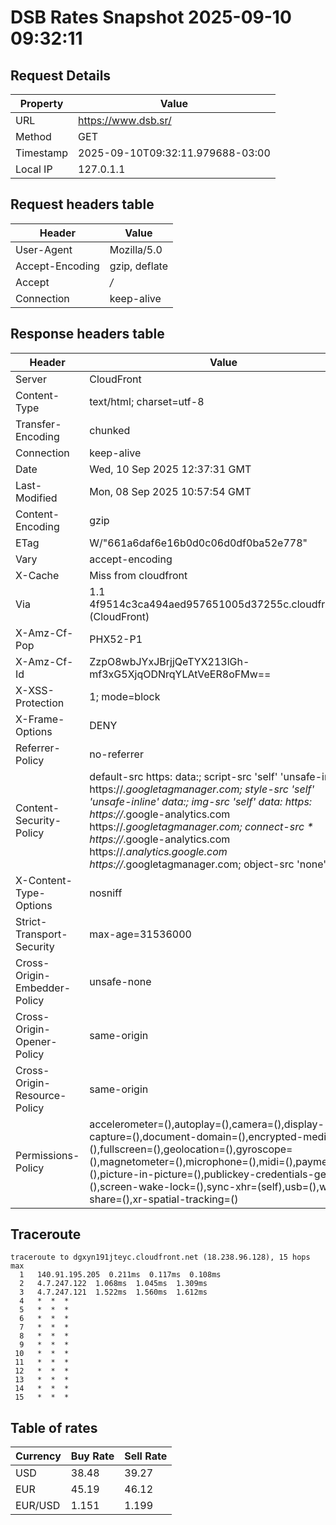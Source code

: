 # DSB Rates Snapshot 2025-09-10 09:32:11
## Request Details

| Property | Value |
|----------|-------|
| URL | https://www.dsb.sr/ |
| Method | GET |
| Timestamp | 2025-09-10T09:32:11.979688-03:00 |
| Local IP | 127.0.1.1 |
    
## Request headers table

| Header | Value |
|--------|-------|
| User-Agent | Mozilla/5.0 |
| Accept-Encoding | gzip, deflate |
| Accept | */* |
| Connection | keep-alive |

    
## Response headers table
| Header | Value |
|--------|-------|
| Server | CloudFront |
| Content-Type | text/html; charset=utf-8 |
| Transfer-Encoding | chunked |
| Connection | keep-alive |
| Date | Wed, 10 Sep 2025 12:37:31 GMT |
| Last-Modified | Mon, 08 Sep 2025 10:57:54 GMT |
| Content-Encoding | gzip |
| ETag | W/"661a6daf6e16b0d0c06d0df0ba52e778" |
| Vary | accept-encoding |
| X-Cache | Miss from cloudfront |
| Via | 1.1 4f9514c3ca494aed957651005d37255c.cloudfront.net (CloudFront) |
| X-Amz-Cf-Pop | PHX52-P1 |
| X-Amz-Cf-Id | ZzpO8wbJYxJBrjjQeTYX213lGh-mf3xG5XjqODNrqYLAtVeER8oFMw== |
| X-XSS-Protection | 1; mode=block |
| X-Frame-Options | DENY |
| Referrer-Policy | no-referrer |
| Content-Security-Policy | default-src https: data:; script-src 'self' 'unsafe-inline' https://*.googletagmanager.com; style-src 'self' 'unsafe-inline' data:; img-src 'self' data: https: https://*.google-analytics.com https://*.googletagmanager.com; connect-src * https://*.google-analytics.com https://*.analytics.google.com https://*.googletagmanager.com; object-src 'none' |
| X-Content-Type-Options | nosniff |
| Strict-Transport-Security | max-age=31536000 |
| Cross-Origin-Embedder-Policy | unsafe-none |
| Cross-Origin-Opener-Policy | same-origin |
| Cross-Origin-Resource-Policy | same-origin |
| Permissions-Policy | accelerometer=(),autoplay=(),camera=(),display-capture=(),document-domain=(),encrypted-media=(),fullscreen=(),geolocation=(),gyroscope=(),magnetometer=(),microphone=(),midi=(),payment=(),picture-in-picture=(),publickey-credentials-get=(),screen-wake-lock=(),sync-xhr=(self),usb=(),web-share=(),xr-spatial-tracking=() |

## Traceroute 

```
traceroute to dgxyn191jteyc.cloudfront.net (18.238.96.128), 15 hops max
  1   140.91.195.205  0.211ms  0.117ms  0.108ms 
  2   4.7.247.122  1.068ms  1.045ms  1.309ms 
  3   4.7.247.121  1.522ms  1.560ms  1.612ms 
  4   *  *  * 
  5   *  *  * 
  6   *  *  * 
  7   *  *  * 
  8   *  *  * 
  9   *  *  * 
 10   *  *  * 
 11   *  *  * 
 12   *  *  * 
 13   *  *  * 
 14   *  *  * 
 15   *  *  * 

```


## Table of rates

| Currency | Buy Rate | Sell Rate |
|----------|----------|-----------|
| USD | 38.48 | 39.27 |
| EUR | 45.19 | 46.12 |
| EUR/USD | 1.151 | 1.199 |

